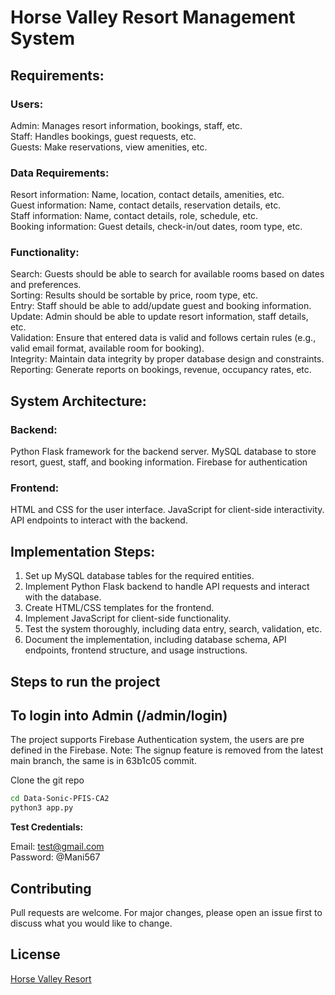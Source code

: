 # Horse Valley Resort Management System

## Requirements:

### Users:

Admin: Manages resort information, bookings, staff, etc.  
Staff: Handles bookings, guest requests, etc.  
Guests: Make reservations, view amenities, etc.  

### Data Requirements:

Resort information: Name, location, contact details, amenities, etc.  
Guest information: Name, contact details, reservation details, etc.  
Staff information: Name, contact details, role, schedule, etc.  
Booking information: Guest details, check-in/out dates, room type, etc.  

### Functionality:

Search: Guests should be able to search for available rooms based on dates and preferences.  
Sorting: Results should be sortable by price, room type, etc.  
Entry: Staff should be able to add/update guest and booking information.  
Update: Admin should be able to update resort information, staff details, etc.  
Validation: Ensure that entered data is valid and follows certain rules (e.g., valid email format, available room for booking).  
Integrity: Maintain data integrity by proper database design and constraints.  
Reporting: Generate reports on bookings, revenue, occupancy rates, etc.  


## System Architecture:

### Backend:

Python Flask framework for the backend server.
MySQL database to store resort, guest, staff, and booking information.
Firebase for authentication

### Frontend:

HTML and CSS for the user interface.
JavaScript for client-side interactivity.
API endpoints to interact with the backend.

## Implementation Steps:
1. Set up MySQL database tables for the required entities.
2. Implement Python Flask backend to handle API requests and interact with the database.
3. Create HTML/CSS templates for the frontend.
4. Implement JavaScript for client-side functionality.
5. Test the system thoroughly, including data entry, search, validation, etc.
6. Document the implementation, including database schema, API endpoints, frontend structure, and usage instructions.


## Steps to run the project

## To login into Admin (/admin/login)  

The project supports Firebase Authentication system, the users are pre defined in the Firebase.
Note: The signup feature is removed from the latest main branch, the same is in 63b1c05 commit.

Clone the git repo

```bash
cd Data-Sonic-PFIS-CA2
python3 app.py
```


**Test Credentials:**  

Email: test@gmail.com  
Password: @Mani567 

## Contributing

Pull requests are welcome. For major changes, please open an issue first
to discuss what you would like to change.

## License

[Horse Valley Resort](https://horsevalleyresort.francecentral.cloudapp.azure.com:8080)
